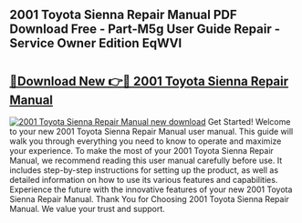 ## 2001 Toyota Sienna Repair Manual PDF Download Free - Part-M5g User Guide Repair - Service Owner Edition EqWVl

# <h2><a href="http://bc27013.oget.top/?id=2001+Toyota+Sienna+Repair+Manual">🔗Download New 👉🔴 2001 Toyota Sienna Repair Manual</a></h2>

[![2001 Toyota Sienna Repair Manual new download](https://i.imgur.com/5g1atiW.png)](http://bc27013.oget.top/?id=2001+Toyota+Sienna+Repair+Manual)
Get Started! Welcome to your new 2001 Toyota Sienna Repair Manual user manual. This guide will walk you through everything you need to know to operate and maximize your experience. To make the most of your 2001 Toyota Sienna Repair Manual, we recommend reading this user manual carefully before use. It includes step-by-step instructions for setting up the product, as well as detailed information on how to use its various features and capabilities. Experience the future with the innovative features of your new 2001 Toyota Sienna Repair Manual. Thank You for Choosing 2001 Toyota Sienna Repair Manual. We value your trust and support.
